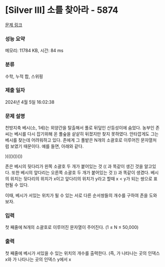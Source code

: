 # [Silver III] 소를 찾아라 - 5874 

[문제 링크](https://www.acmicpc.net/problem/5874) 

### 성능 요약

메모리: 11784 KB, 시간: 84 ms

### 분류

수학, 누적 합, 스위핑

### 제출 일자

2024년 4월 5일 16:02:38

### 문제 설명

<p>천방지축 베시(소, 1세)는 외양간을 탈출해서 풀로 뒤덮인 산등성이에 숨었다. 농부인 존씨는 베시를 다시 잡기위해 온 풀숲을 샅샅히 뒤졌지만 찾지 못하였다. 안타깝게도 그는 베시를 찾는데 어려워하고 있다. 존에게 그 풀밭은 N개의 소괄호로 이루어진 문자열처럼 보였기 때문이다. 예를 들면, 아래와 같다.</p>

<p>)((()())())</p>

<p>존은 베시의 뒷다리가 왼쪽 소괄호 두 개가 붙어있는 것 (( 과 똑같이 생긴 것을 알고있다. 또한 베시의 앞다리는 오른쪽 소괄호 두 개가 붙어있는 것 )) 과 똑같이 생겼다. 베시의 위치는 뒷다리의 위치가 x이고 앞다리의 위치가 y라고 할때 x < y가 되는 쌍으로 표현될 수 있다.</p>

<p>이때, 베시가 서있는 위치가 될 수 있는 서로 다른 순서쌍들의 개수를 구하여 존을 도와보자.</p>

### 입력 

 <p>첫 째줄에 N개의 소괄호로 이루어진 문자열이 주어진다. (1 ≤ N ≤ 50,000)</p>

### 출력 

 <p>첫 째줄에 베시가 서있을 수 있는 위치의 개수를 출력한다. (즉,  가 나타나는 곳의 인덱스 x와 가 나타나는 곳의 인덱스 y에서 x<y가 되는 서로 다른 순서쌍들의 개수를 출력한다.)</p>

